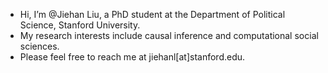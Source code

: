 - Hi, I’m @Jiehan Liu, a PhD student at the Department of Political Science, Stanford University.
- My research interests include causal inference and computational social sciences.
- Please feel free to reach me at jiehanl[at]stanford.edu.

<!---
jiehanL/jiehanL is a ✨ special ✨ repository because its `README.md` (this file) appears on your GitHub profile.
You can click the Preview link to take a look at your changes.
--->
